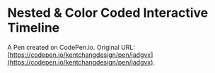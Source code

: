 # Nested & Color Coded Interactive Timeline

A Pen created on CodePen.io. Original URL: [https://codepen.io/kentchangdesign/pen/jadgvx](https://codepen.io/kentchangdesign/pen/jadgvx).



